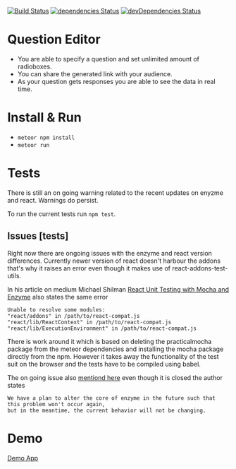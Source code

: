 [![Build Status](https://travis-ci.org/haraldur12/quantilope-task.svg?branch=master)](https://travis-ci.org/haraldur12/quantilope-task) [![dependencies Status](https://david-dm.org/haraldur12/quantilope-task/status.svg)](https://david-dm.org/haraldur12/quantilope-task) [![devDependencies Status](https://david-dm.org/haraldur12/quantilope-task/dev-status.svg)](https://david-dm.org/haraldur12/quantilope-task?type=dev)

# Question Editor

* You are able to specify a question and set unlimited amount of radioboxes.
* You can share the generated link with your audience.
* As your question gets responses you are able to see the data in real time.

# Install & Run

* `meteor npm install`
* `meteor run`

# Tests
  There is still an on going warning related to the recent updates on enyzme and react.
  Warnings do persist.

  To run the current tests run `npm test`.
## Issues [tests]
  Right now there are ongoing issues with the enzyme and react version differences. Currently newer
  version of react doesn't harbour the addons that's why it raises an error even though it makes use of
  react-addons-test-utils.

  In his article on medium Michael Shilman [React Unit Testing with Mocha and Enzyme](https://medium.freecodecamp.org/react-unit-testing-with-mocha-and-enzyme-77d18b6875cb) also states
  the same error

  ```
  Unable to resolve some modules:
  "react/addons" in /path/to/react-compat.js
  "react/lib/ReactContext" in /path/to/react-compat.js
  "react/lib/ExecutionEnvironment" in /path/to/react-compat.js
  ```

  There is work around it which is based on deleting the practicalmocha package from the meteor dependencies
  and installing the mocha package directly from the npm. However it takes away the functionality of the test suit on the browser and the tests have to be compiled using babel.

  The on going issue also [mentiond here](https://github.com/airbnb/enzyme/issues/302) even though it is closed
  the author states

  ```
  We have a plan to alter the core of enzyme in the future such that this problem won't occur again,
  but in the meantime, the current behavior will not be changing.
  ```

# Demo

[Demo App](https://quanti.herokuapp.com)
